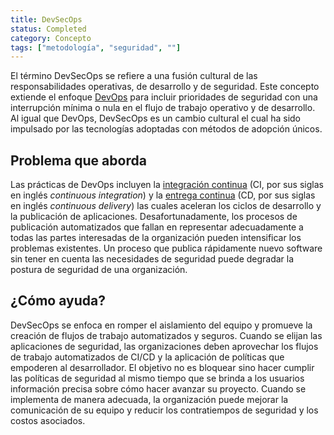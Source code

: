 ```yaml
---
title: DevSecOps 
status: Completed
category: Concepto
tags: ["metodología", "seguridad", ""]
---
```


El término DevSecOps se refiere a una fusión cultural de las responsabilidades operativas, de desarrollo y de seguridad.
Este concepto extiende el enfoque [DevOps](/es/devops/) para incluir prioridades de seguridad 
con una interrupción mínima o nula en el flujo de trabajo operativo y de desarrollo.
Al igual que DevOps, DevSecOps es un cambio cultural el cual ha sido impulsado por las tecnologías adoptadas con métodos de adopción únicos. 

## Problema que aborda

Las prácticas de DevOps incluyen la [integración continua](/es/continuous-integration/) (CI, por sus siglas en inglés _continuous integration_) 
y la [entrega continua](/es/continuous-delivery/) (CD, por sus siglas en inglés _continuous delivery_)
las cuales aceleran los ciclos de desarrollo y la publicación de aplicaciones.
Desafortunadamente, los procesos de publicación automatizados que fallan en representar adecuadamente a todas las partes interesadas de la organización
pueden intensificar los problemas existentes.
Un proceso que publica rápidamente nuevo software sin tener en cuenta las necesidades de seguridad
puede degradar la postura de seguridad de una organización.

## ¿Cómo ayuda?

DevSecOps se enfoca en romper el aislamiento del equipo y promueve la creación de flujos de trabajo automatizados y seguros.
Cuando se elijan las aplicaciones de seguridad, las organizaciones deben aprovechar
los flujos de trabajo automatizados de CI/CD y la aplicación de políticas que empoderen al desarrollador.
El objetivo no es bloquear sino hacer cumplir las políticas de seguridad
al mismo tiempo que se brinda a los usuarios información precisa sobre cómo hacer avanzar su proyecto.
Cuando se implementa de manera adecuada, la organización puede mejorar la comunicación de su equipo y
reducir los contratiempos de seguridad y los costos asociados.
